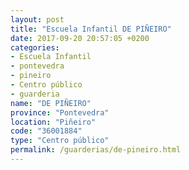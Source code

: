 ```yaml
---
layout: post
title: "Escuela Infantil DE PIÑEIRO"
date: 2017-09-20 20:57:05 +0200
categories:
- Escuela Infantil
- pontevedra
- pineiro
- Centro público
- guarderia
name: "DE PIÑEIRO"
province: "Pontevedra"
location: "Piñeiro"
code: "36001884"
type: "Centro público"
permalink: /guarderias/de-pineiro.html
---
```

